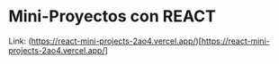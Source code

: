 # Mini-Proyectos con REACT
Link: (https://react-mini-projects-2ao4.vercel.app/)[https://react-mini-projects-2ao4.vercel.app/]
